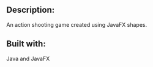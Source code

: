 ## Description: 
An action shooting game created using JavaFX shapes.

## Built with:
 Java and JavaFX 
